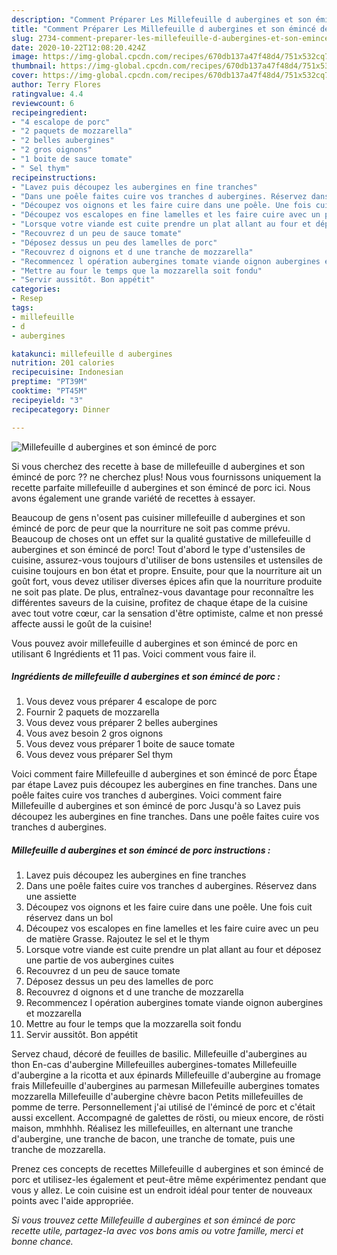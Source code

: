 ```yaml
---
description: "Comment Préparer Les Millefeuille d aubergines et son émincé de porc"
title: "Comment Préparer Les Millefeuille d aubergines et son émincé de porc"
slug: 2734-comment-preparer-les-millefeuille-d-aubergines-et-son-emince-de-porc
date: 2020-10-22T12:08:20.424Z
image: https://img-global.cpcdn.com/recipes/670db137a47f48d4/751x532cq70/millefeuille-d-aubergines-et-son-emince-de-porc-photo-principale-de-la-recette.jpg
thumbnail: https://img-global.cpcdn.com/recipes/670db137a47f48d4/751x532cq70/millefeuille-d-aubergines-et-son-emince-de-porc-photo-principale-de-la-recette.jpg
cover: https://img-global.cpcdn.com/recipes/670db137a47f48d4/751x532cq70/millefeuille-d-aubergines-et-son-emince-de-porc-photo-principale-de-la-recette.jpg
author: Terry Flores
ratingvalue: 4.4
reviewcount: 6
recipeingredient:
- "4 escalope de porc"
- "2 paquets de mozzarella"
- "2 belles aubergines"
- "2 gros oignons"
- "1 boite de sauce tomate"
- " Sel thym"
recipeinstructions:
- "Lavez puis découpez les aubergines en fine tranches"
- "Dans une poêle faites cuire vos tranches d aubergines. Réservez dans une assiette"
- "Découpez vos oignons et les faire cuire dans une poêle. Une fois cuit réservez dans un bol"
- "Découpez vos escalopes en fine lamelles et les faire cuire avec un peu de matière Grasse. Rajoutez le sel et le thym"
- "Lorsque votre viande est cuite prendre un plat allant au four et déposez une partie de vos aubergines cuites"
- "Recouvrez d un peu de sauce tomate"
- "Déposez dessus un peu des lamelles de porc"
- "Recouvrez d oignons et d une tranche de mozzarella"
- "Recommencez l opération aubergines tomate viande oignon aubergines et mozzarella"
- "Mettre au four le temps que la mozzarella soit fondu"
- "Servir aussitôt. Bon appétit"
categories:
- Resep
tags:
- millefeuille
- d
- aubergines

katakunci: millefeuille d aubergines 
nutrition: 201 calories
recipecuisine: Indonesian
preptime: "PT39M"
cooktime: "PT45M"
recipeyield: "3"
recipecategory: Dinner

---
```



![Millefeuille d aubergines et son émincé de porc](https://img-global.cpcdn.com/recipes/670db137a47f48d4/751x532cq70/millefeuille-d-aubergines-et-son-emince-de-porc-photo-principale-de-la-recette.jpg)

Si vous cherchez des recette à base de millefeuille d aubergines et son émincé de porc ?? ne cherchez plus! Nous vous fournissons uniquement la recette parfaite millefeuille d aubergines et son émincé de porc ici. Nous avons également une grande variété de recettes à essayer.

Beaucoup de gens n'osent pas cuisiner millefeuille d aubergines et son émincé de porc de peur que la nourriture ne soit pas comme prévu. Beaucoup de choses ont un effet sur la qualité gustative de millefeuille d aubergines et son émincé de porc! Tout d'abord le type d'ustensiles de cuisine, assurez-vous toujours d'utiliser de bons ustensiles et ustensiles de cuisine toujours en bon état et propre. Ensuite, pour que la nourriture ait un goût fort, vous devez utiliser diverses épices afin que la nourriture produite ne soit pas plate. De plus, entraînez-vous davantage pour reconnaître les différentes saveurs de la cuisine, profitez de chaque étape de la cuisine avec tout votre cœur, car la sensation d'être optimiste, calme et non pressé affecte aussi le goût de la cuisine!

<!--inarticleads1-->

Vous pouvez avoir millefeuille d aubergines et son émincé de porc en utilisant 6 Ingrédients et 11 pas. Voici comment vous faire il.

##### Ingrédients de millefeuille d aubergines et son émincé de porc :

1. Vous devez vous préparer 4 escalope de porc
1. Fournir 2 paquets de mozzarella
1. Vous devez vous préparer 2 belles aubergines
1. Vous avez besoin 2 gros oignons
1. Vous devez vous préparer 1 boite de sauce tomate
1. Vous devez vous préparer  Sel thym


Voici comment faire Millefeuille d aubergines et son émincé de porc Étape par étape Lavez puis découpez les aubergines en fine tranches. Dans une poêle faites cuire vos tranches d aubergines. Voici comment faire Millefeuille d aubergines et son émincé de porc Jusqu&#39;à so Lavez puis découpez les aubergines en fine tranches. Dans une poêle faites cuire vos tranches d aubergines. 

<!--inarticleads2-->

##### Millefeuille d aubergines et son émincé de porc instructions :

1. Lavez puis découpez les aubergines en fine tranches
1. Dans une poêle faites cuire vos tranches d aubergines. Réservez dans une assiette
1. Découpez vos oignons et les faire cuire dans une poêle. Une fois cuit réservez dans un bol
1. Découpez vos escalopes en fine lamelles et les faire cuire avec un peu de matière Grasse. Rajoutez le sel et le thym
1. Lorsque votre viande est cuite prendre un plat allant au four et déposez une partie de vos aubergines cuites
1. Recouvrez d un peu de sauce tomate
1. Déposez dessus un peu des lamelles de porc
1. Recouvrez d oignons et d une tranche de mozzarella
1. Recommencez l opération aubergines tomate viande oignon aubergines et mozzarella
1. Mettre au four le temps que la mozzarella soit fondu
1. Servir aussitôt. Bon appétit


Servez chaud, décoré de feuilles de basilic. Millefeuille d&#39;aubergines au thon En-cas d&#39;aubergine Millefeuilles aubergines-tomates Millefeuille d&#39;aubergine a la ricotta et aux épinards Millefeuille d&#39;aubergine au fromage frais Millefeuille d&#39;aubergines au parmesan Millefeuille aubergines tomates mozzarella Millefeuille d&#39;aubergine chèvre bacon Petits millefeuilles de pomme de terre. Personnellement j&#39;ai utilisé de l&#39;émincé de porc et c&#39;était aussi excellent. Accompagné de galettes de rösti, ou mieux encore, de rösti maison, mmhhhh. Réalisez les millefeuilles, en alternant une tranche d&#39;aubergine, une tranche de bacon, une tranche de tomate, puis une tranche de mozzarella. 

<!--inarticleads1-->

<p>
Prenez ces concepts de recettes Millefeuille d aubergines et son émincé de porc et utilisez-les également et peut-être même expérimentez pendant que vous y allez. Le coin cuisine est un endroit idéal pour tenter de nouveaux points avec l'aide appropriée.
</p>

<p>
<i>Si vous trouvez cette Millefeuille d aubergines et son émincé de porc recette utile, partagez-la avec vos bons amis ou votre famille, merci et bonne chance.</i>
</p>
